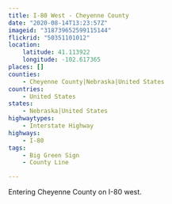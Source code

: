 ```yaml
---
title: I-80 West - Cheyenne County
date: "2020-08-14T13:23:57Z"
imageid: "318739652599115144"
flickrid: "50351101012"
location:
    latitude: 41.113922
    longitude: -102.617365
places: []
counties:
    - Cheyenne County|Nebraska|United States
countries:
    - United States
states:
    - Nebraska|United States
highwaytypes:
    - Interstate Highway
highways:
    - I-80
tags:
    - Big Green Sign
    - County Line

---
```

Entering Cheyenne County on I-80 west.